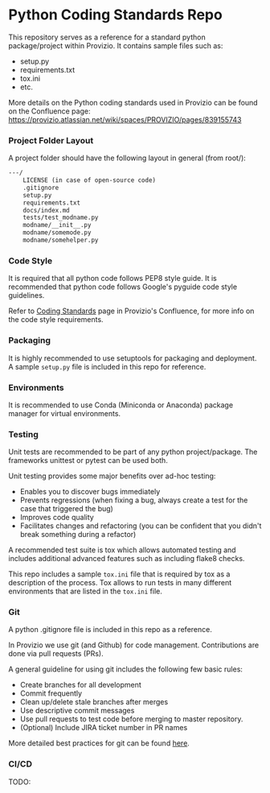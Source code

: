 

# Python Coding Standards Repo

This repository serves as a reference for a standard python package/project within Provizio. It contains sample files 
such as:
- setup.py
- requirements.txt
- tox.ini
- etc.

More details on the Python coding standards used in Provizio can be found on the Confluence page:
https://provizio.atlassian.net/wiki/spaces/PROVIZIO/pages/839155743

### Project Folder Layout

A project folder should have the following layout in general (from root/):

```README.md 
---/ 
    LICENSE (in case of open-source code)
    .gitignore
    setup.py 
    requirements.txt
    docs/index.md   
    tests/test_modname.py
    modname/__init__.py
    modname/somemode.py
    modname/somehelper.py
```

### Code Style
It is required that all python code follows PEP8 style guide.
It is recommended that python code follows Google's pyguide code style guidelines.

Refer to [Coding Standards](https://provizio.atlassian.net/wiki/spaces/PROVIZIO/pages/839155743
) page in Provizio's Confluence, for more info on the code style requirements.



### Packaging
It is highly recommended to use setuptools for packaging and deployment. A sample `setup.py` file is included in this repo
for reference. 

### Environments
It is recommended to use Conda (Miniconda or Anaconda) package manager for virtual environments.


### Testing
Unit tests are recommended to be part of any python project/package. The frameworks unittest
or pytest can be used both.

Unit testing provides some major benefits over ad-hoc testing:

- Enables you to discover bugs immediately
- Prevents regressions (when fixing a bug, always create a test for the case that triggered the bug)
- Improves code quality
- Facilitates changes and refactoring (you can be confident that you didn't break something during a refactor)

A recommended test suite is tox which allows automated testing and includes additional advanced features
such as including flake8 checks.

This repo includes a sample `tox.ini` file that is required by tox as a description of the process.
Tox allows to run tests in many different environments that are listed in the `tox.ini` file.

### Git
A python .gitignore file is included in this repo as a reference.

In Provizio we use git (and Github) for code management. Contributions are done via pull requests (PRs).

A general guideline for using git includes the following few basic rules:

- Create branches for all development
- Commit frequently
- Clean up/delete stale branches after merges
- Use descriptive commit messages
- Use pull requests to test code before merging to master repository.
- (Optional) Include JIRA ticket number in PR names

More detailed best practices for git can be found [here](https://sethrobertson.github.io/GitBestPractices/).


### CI/CD

TODO: